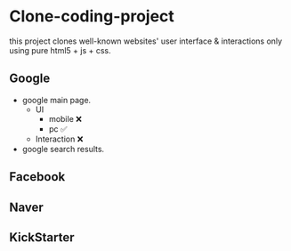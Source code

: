 # Clone-coding-project

this project clones well-known websites' user interface & interactions only using pure html5 + js + css.

## Google
- google main page.
  - UI 
    - mobile ❌
    - pc ✅
  - Interaction ❌
- google search results.

## Facebook

## Naver

## KickStarter
